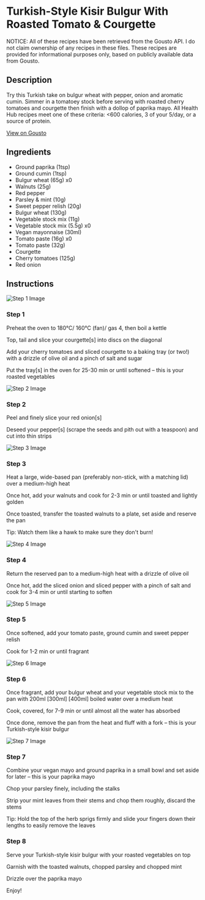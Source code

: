 # Turkish-Style Kisir Bulgur With Roasted Tomato & Courgette

NOTICE: All of these recipes have been retrieved from the Gousto API. I do not claim ownership of any recipes in these files. These recipes are provided for informational purposes only, based on publicly available data from Gousto.

## Description

Try this Turkish take on bulgur wheat with pepper, onion and aromatic cumin. Simmer in a tomatoey stock before serving with roasted cherry tomatoes and courgette then finish with a dollop of paprika mayo. All Health Hub recipes meet one of these criteria: <600 calories, 3 of your 5/day, or a source of protein.

[View on Gousto](https://www.gousto.co.uk/recipes/cookbook/turkish-style-kisir-bulgur-with-roasted-tomato-courgette)

## Ingredients

- Ground paprika (1tsp)
- Ground cumin (1tsp)
- Bulgur wheat (65g) x0
- Walnuts (25g)
- Red pepper
- Parsley & mint (10g)
- Sweet pepper relish (20g)
- Bulgur wheat (130g)
- Vegetable stock mix (11g)
- Vegetable stock mix (5.5g) x0
- Vegan mayonnaise (30ml)
- Tomato paste (16g) x0
- Tomato paste (32g)
- Courgette
- Cherry tomatoes (125g)
- Red onion

## Instructions

![Step 1 Image](https://production-media.gousto.co.uk/cms/recipe-step-image/Step-1-1711454193058-x200.jpg)

### Step 1

Preheat the oven to 180°C/ 160°C (fan)/ gas 4, then boil a kettle

Top, tail and slice your courgette[s] into discs on the diagonal

Add your cherry tomatoes and sliced courgette to a baking tray (or two!) with a drizzle of olive oil and a pinch of salt and sugar

Put the tray[s] in the oven for 25-30 min or until softened – this is your roasted vegetables

![Step 2 Image](https://production-media.gousto.co.uk/cms/recipe-step-image/Step-2-1711454197041-x200.jpg)

### Step 2

Peel and finely slice your red onion[s]

Deseed your pepper[s] (scrape the seeds and pith out with a teaspoon) and cut into thin strips

![Step 3 Image](https://production-media.gousto.co.uk/cms/recipe-step-image/Step-3-1711454200838-x200.jpg)

### Step 3

Heat a large, wide-based pan (preferably non-stick, with a matching lid) over a medium-high heat

Once hot, add your walnuts and cook for 2-3 min or until toasted and lightly golden

Once toasted, transfer the toasted walnuts to a plate, set aside and reserve the pan

Tip: Watch them like a hawk to make sure they don't burn!

![Step 4 Image](https://production-media.gousto.co.uk/cms/recipe-step-image/Step-4-1711454203782-x200.jpg)

### Step 4

Return the reserved pan to a medium-high heat with a drizzle of olive oil

Once hot, add the sliced onion and sliced pepper with a pinch of salt and cook for 3-4 min or until starting to soften

![Step 5 Image](https://production-media.gousto.co.uk/cms/recipe-step-image/Step-5-1711454207266-x200.jpg)

### Step 5

Once softened, add your tomato paste, ground cumin and sweet pepper relish

Cook for 1-2 min or until fragrant

![Step 6 Image](https://production-media.gousto.co.uk/cms/recipe-step-image/Step-6-1711454210811-x200.jpg)

### Step 6

Once fragrant, add your bulgur wheat and your vegetable stock mix to the pan with 200ml<span class="text-purple"> [300ml]</span><span class="text-danger"> [400ml] </span>boiled water over a medium heat

Cook, covered, for 7-9 min or until almost all the water has absorbed

Once done, remove the pan from the heat and fluff with a fork – this is your Turkish-style kisir bulgur

![Step 7 Image](https://production-media.gousto.co.uk/cms/recipe-step-image/Step-7-1711454214730-x200.jpg)

### Step 7

Combine your vegan mayo and ground paprika in a small bowl and set aside for later – this is your paprika mayo

Chop your parsley finely, including the stalks

Strip your mint leaves from their stems and chop them roughly, discard the stems

Tip: Hold the top of the herb sprigs firmly and slide your fingers down their lengths to easily remove the leaves

### Step 8

Serve your Turkish-style kisir bulgur with your roasted vegetables on top

Garnish with the toasted walnuts, chopped parsley and chopped mint

Drizzle over the paprika mayo

Enjoy!

